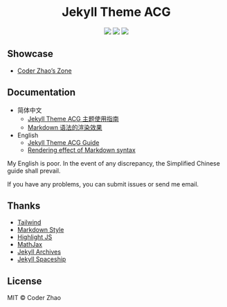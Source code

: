 <h1 align="center">Jekyll Theme ACG</h1>

<div align="center">

[![](https://img.shields.io/gem/v/jekyll-theme-acg?label=jekyll-theme-acg)](https://rubygems.org/gems/jekyll-theme-acg)
[![](https://img.shields.io/gem/dt/jekyll-theme-acg)](https://rubygems.org/gems/jekyll-theme-acg)
[![](https://img.shields.io/github/stars/coderzhaoziwei/jekyll-theme-acg?style=social)](https://github.com/coderzhaoziwei/jekyll-theme-acg)

</div>

## Showcase

- [Coder Zhao’s Zone](https://coderzhaoziwei.github.io)


## Documentation

- 简体中文
  - [Jekyll Theme ACG 主题使用指南](https://coderzhaoziwei.github.io/jekyll-theme-acg-minimal/posts/acg-guide-cn)
  - [Markdown 语法的渲染效果](https://coderzhaoziwei.github.io/jekyll-theme-acg-minimal/posts/acg-markdown-cn)
- English
  - [Jekyll Theme ACG Guide](https://coderzhaoziwei.github.io/jekyll-theme-acg-minimal/posts/acg-guide-en)
  - [Rendering effect of Markdown syntax](https://coderzhaoziwei.github.io/jekyll-theme-acg-minimal/posts/acg-markdown-en)

My English is poor. In the event of any discrepancy, the Simplified Chinese guide shall prevail.

If you have any problems, you can submit issues or send me email.


## Thanks

- [Tailwind](https://tailwindcss.com)
- [Markdown Style](https://github.com/primer/css/tree/main/src/markdown)
- [Highlight JS](https://highlightjs.org)
- [MathJax](https://www.mathjax.org)
- [Jekyll Archives](https://github.com/jekyll/jekyll-archives)
- [Jekyll Spaceship](https://github.com/jeffreytse/jekyll-spaceship)


## License

MIT © Coder Zhao
